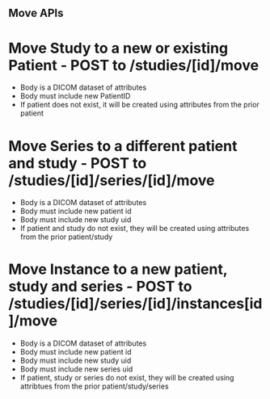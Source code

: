 Move APIs
---------

# Move Study to a new or existing Patient - POST to /studies/[id]/move
  - Body is a DICOM dataset of attributes 
  - Body must include new PatientID
  - If patient does not exist, it will be created using attributes from the prior patient 

# Move Series to a different patient and study - POST to /studies/[id]/series/[id]/move
  - Body is a DICOM dataset of attributes 
  - Body must include new patient id
  - Body must include new study uid
  - If patient and study do not exist, they will be created using attributes from the prior patient/study

# Move Instance to a new patient, study and series - POST to /studies/[id]/series/[id]/instances[id]/move
  - Body is a DICOM dataset of attributes 
  - Body must include new patient id
  - Body must include new study uid
  - Body must include new series uid
  - If patient, study or series do not exist, they will be created using attribtues from the prior patient/study/series